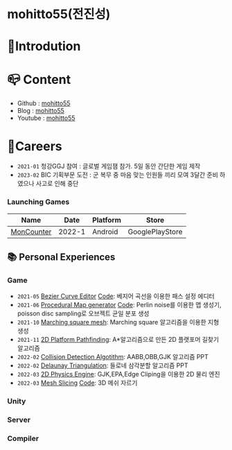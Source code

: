# mohitto55(전진성)
# :seedling:Introdution


# :mailbox_closed:	Content

- Github : [mohitto55](https://github.com/mohitto55)
- Blog : [mohitto55](https://myprogramming.tistory.com/)
- Youtube : [mohitto55](https://www.youtube.com/channel/UC8W2bMSmNDc4C8LNdywOhsw)

# :office:Careers
- `2021-01` 청강GGJ 참여 : 글로벌 게임잼 참가. 5일 동안 간단한 게임 제작
- `2023-02` BIC 기획부문 도전 : 군 복무 중 마음 맞는 인원들 끼리 모여 3달간 준비 하였으나 사고로 인해 중단

### Launching Games
|Name|Date|Platform|Store|
|----|----|---------|----|
|[MonCounter](https://play.google.com/store/apps/details?id=com.Haneol.HuntMonster&hl=ko-KR)| 2022-1 | Android | GooglePlayStore|

## :books: Personal Experiences
### Game
- `2021-05` [Bezier Curve Editor](https://github.com/mohitto55/BezierPath) [Code](https://github.com/mohitto55/BezierPath): 베지어 곡선을 이용한 패스 설정 에디터
- `2021-06` [Procedural Map generator](https://www.youtube.com/watch?v=NGc5VyhB-Fs) [Code](https://github.com/mohitto55/Procedural_Map_Test): Perlin noise를 이용한 맵 생성기, poisson disc sampling로 오브젝트 균일 분포 생성
- `2021-10` [Marching square mesh](https://youtu.be/zcBKiW-J6MM): Marching square 알고리즘을 이용한 지형 생성
- `2021-11` [2D Platform Pathfinding](https://youtu.be/3GwQs5rI4q4): A*알고리즘으로 만든 2D 플랫포머 길찾기 알고리즘
- `2022-02` [Collision Detection Algotithm](https://www.slideshare.net/ssuserbe87d6/collision-detection-algorithms): AABB,OBB,GJK 알고리즘 PPT
- `2022-02` [Delaunay Triangulation](https://www.slideshare.net/ssuserbe87d6/ss-251207958): 들로네 삼각분할 알고리즘 PPT
- `2022-03` [2D Physics Engine](https://youtu.be/MUlJBPiigdM): GJK,EPA,Edge Cliping을 이용한 2D 물리 엔진
- `2022-03` [Mesh Slicing](https://youtu.be/ac-RdJ4ueUU) [Code](https://github.com/mohitto55/Mesh-Slicing): 3D 메쉬 자르기
### Unity

### Server

### Compiler
